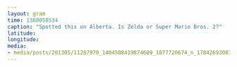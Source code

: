 ```yaml
---
layout: gram
time: 1368058534
caption: "Spotted this on Alberta. Is Zelda or Super Mario Bros. 2?"
latitude: 
longitude: 
media:
- media/posts/201305/11287970_1404508419874609_1877720674_n_17842693087000351.jpg
---
```

